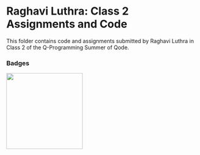 # Raghavi Luthra: Class 2 Assignments and Code
This folder contains code and assignments submitted by Raghavi Luthra in Class 2 of the Q-Programming Summer of Qode.
### Badges
<img src="/badges/attendance.png" width="200px" height="200px">